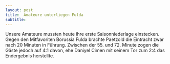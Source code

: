 ```yaml
---
layout: post
title:  Amateure unterliegen Fulda
subtitle:  
---
```


Unsere Amateure mussten heute ihre erste Saisonniederlage einstecken. Gegen den Mitfavoriten Borussia Fulda brachte Paetzold die Eintracht zwar nach 20 Minuten in Führung. Zwischen der 55. und 72. Minute zogen die Gäste jedoch auf 4:1 davon, ehe Daniyel Cimen mit seinem Tor zum 2:4 das Endergebnis herstellte.


